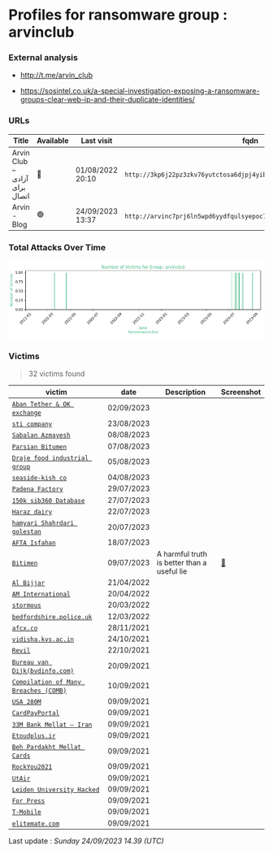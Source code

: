 # Profiles for ransomware group : **arvinclub**



### External analysis
- http://t.me/arvin_club

- https://sosintel.co.uk/a-special-investigation-exposing-a-ransomware-groups-clear-web-ip-and-their-duplicate-identities/

### URLs
| Title | Available | Last visit | fqdn | Screenshot 
|---|---|---|---|---|
| Arvin Club – آزادی برای اتصال | 🔴 | 01/08/2022 20:10 | `http://3kp6j22pz3zkv76yutctosa6djpj4yib2icvdqxucdaxxedumhqicpad.onion` | ❌ | 
| Arvin - Blog | 🟢 | 24/09/2023 13:37 | `http://arvinc7prj6ln5wpd6yydfqulsyepoc7aowngpznbn3lrap2aib6teid.onion` | <a href="https://images.ransomware.live/screenshots/arvinc7prj6ln5wpd6yydfqulsyepoc7aowngpznbn3lrap2aib6teid-onion.png" target=_blank>📸</a> | 

### Total Attacks Over Time

![Statistics](../graphs/stats-arvinclub.png)


### Victims

> 32 victims found

| victim | date | Description | Screenshot | 
|---|---|---|---|
| [`Aban Tether & OK exchange`](https://abantether.com%20%20%20https://ok-ex.io) | 02/09/2023 |  |   |
| [`sti company`](https://sticompany.co) | 23/08/2023 |  |   |
| [`Sabalan Azmayesh`](https://www.sabalanmedical.ir) | 08/08/2023 |  |   |
| [`Parsian Bitumen`](https://www.parsianbitumen.com) | 07/08/2023 |  |   |
| [`Draje food industrial group`](https://draje.ir) | 05/08/2023 |  |   |
| [`seaside-kish co`](https://google.com/search?q=seaside-kish+co) | 04/08/2023 |  |   |
| [`Padena Factory`](https://padenacc.ir) | 29/07/2023 |  |   |
| [`150k sib360 Database`](https://sib360.com) | 27/07/2023 |  |   |
| [`Haraz dairy`](http://doosheh.com) | 22/07/2023 |  |   |
| [`hamyari Shahrdari golestan`](http://hamyarigolestan.ir) | 20/07/2023 |  |   |
| [`AFTA Isfahan`](https://ito.gov.ir/fa/afta) | 18/07/2023 |  |   |
| [`Bitimen`](https://bitimen.com) | 09/07/2023 | A harmful truth is better than a useful lie | <a href="https://images.ransomware.live/screenshots/posts/bceafd6a2ebefedaec4b07ea3d46ecee.png" target=_blank>📸</a> |
| [`Al Bijjar`](https://google.com/search?q=Al+Bijjar) | 21/04/2022 |   |   |
| [`AM International`](https://google.com/search?q=AM+International) | 20/04/2022 |   |   |
| [`stormous`](https://google.com/search?q=stormous) | 20/03/2022 |   |   |
| [`bedfordshire.police.uk`](https://google.com/search?q=bedfordshire.police.uk) | 12/03/2022 |   |   |
| [`afcx.co`](https://google.com/search?q=afcx.co) | 28/11/2021 |   |   |
| [`vidisha.kvs.ac.in`](https://google.com/search?q=vidisha.kvs.ac.in) | 24/10/2021 |   |   |
| [`Revil`](https://google.com/search?q=Revil) | 22/10/2021 |   |   |
| [`Bureau van Dijk(bvdinfo.com)`](https://google.com/search?q=Bureau+van+Dijk%28bvdinfo.com%29) | 20/09/2021 |   |   |
| [`Compilation of Many Breaches (COMB)`](https://google.com/search?q=Compilation+of+Many+Breaches+%28COMB%29) | 10/09/2021 |   |   |
| [`USA 280M`](https://google.com/search?q=USA+280M) | 09/09/2021 |   |   |
| [`CardPayPortal`](https://google.com/search?q=CardPayPortal) | 09/09/2021 |   |   |
| [`33M Bank Mellat – Iran`](https://google.com/search?q=33M+Bank+Mellat+%E2%80%93+Iran) | 09/09/2021 |   |   |
| [`Etoudplus.ir`](https://google.com/search?q=Etoudplus.ir) | 09/09/2021 |   |   |
| [`Beh Pardakht Mellat Cards`](https://google.com/search?q=Beh+Pardakht+Mellat+Cards) | 09/09/2021 |   |   |
| [`RockYou2021`](https://google.com/search?q=RockYou2021) | 09/09/2021 |   |   |
| [`UtAir`](https://google.com/search?q=UtAir) | 09/09/2021 |   |   |
| [`Leiden University Hacked`](https://google.com/search?q=Leiden+University+Hacked) | 09/09/2021 |   |   |
| [`For Press`](https://google.com/search?q=For+Press) | 09/09/2021 |   |   |
| [`T-Mobile`](https://google.com/search?q=T-Mobile) | 09/09/2021 |   |   |
| [`elitemate.com`](https://google.com/search?q=elitemate.com) | 09/09/2021 |   |   |



Last update : _Sunday 24/09/2023 14.39 (UTC)_
